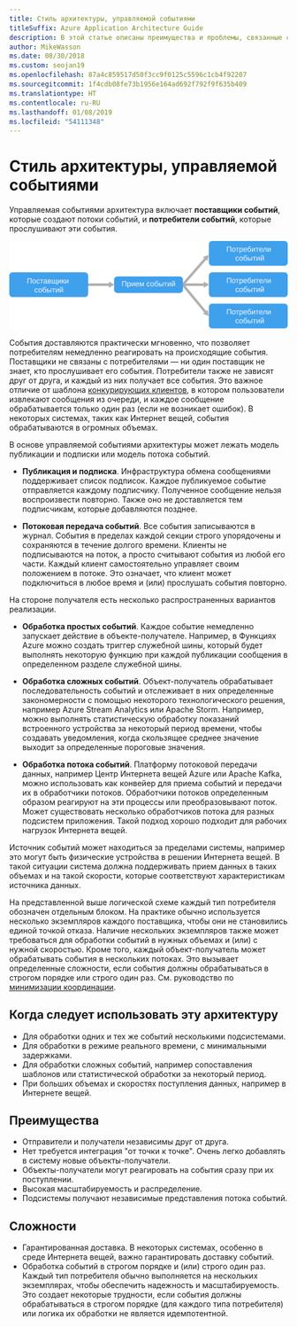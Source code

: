 ```yaml
---
title: Стиль архитектуры, управляемой событиями
titleSuffix: Azure Application Architecture Guide
description: В этой статье описаны преимущества и проблемы, связанные с управляемой событиями архитектурой и архитектурой Интернета вещей в Azure, а также приведены рекомендации по работе с ними
author: MikeWasson
ms.date: 08/30/2018
ms.custom: seojan19
ms.openlocfilehash: 87a4c859517d50f3cc9f0125c5596c1cb4f92207
ms.sourcegitcommit: 1f4cdb08fe73b1956e164ad692f792f9f635b409
ms.translationtype: HT
ms.contentlocale: ru-RU
ms.lasthandoff: 01/08/2019
ms.locfileid: "54111348"
---
```

# <a name="event-driven-architecture-style"></a>Стиль архитектуры, управляемой событиями

Управляемая событиями архитектура включает **поставщики событий**, которые создают потоки событий, и **потребители событий**, которые прослушивают эти события.

![Схема архитектуры, управляемой событиями](./images/event-driven.svg)

События доставляются практически мгновенно, что позволяет потребителям немедленно реагировать на происходящие события. Поставщики не связаны с потребителями — ни один поставщик не знает, кто прослушивает его события. Потребители также не зависят друг от друга, и каждый из них получает все события. Это важное отличие от шаблона [конкурирующих клиентов][competing-consumers], в котором пользователи извлекают сообщения из очереди, и каждое сообщение обрабатывается только один раз (если не возникает ошибок). В некоторых системах, таких как Интернет вещей, события обрабатываются в огромных объемах.

В основе управляемой событиями архитектуры может лежать модель публикации и подписки или модель потока событий.

- **Публикация и подписка**. Инфраструктура обмена сообщениями поддерживает список подписок. Каждое публикуемое событие отправляется каждому подписчику. Полученное сообщение нельзя воспроизвести повторно. Также оно не доставляется тем подписчикам, которые добавляются позднее.

- **Потоковая передача событий**. Все события записываются в журнал. События в пределах каждой секции строго упорядочены и сохраняются в течение долгого времени. Клиенты не подписываются на поток, а просто считывают события из любой его части. Каждый клиент самостоятельно управляет своим положением в потоке. Это означает, что клиент может подключиться в любое время и (или) прослушать события повторно.

На стороне получателя есть несколько распространенных вариантов реализации.

- **Обработка простых событий**. Каждое событие немедленно запускает действие в объекте-получателе. Например, в Функциях Azure можно создать триггер служебной шины, который будет выполнять некоторую функцию при каждой публикации сообщения в определенном разделе служебной шины.

- **Обработка сложных событий**. Объект-получатель обрабатывает последовательность событий и отслеживает в них определенные закономерности с помощью некоторого технологического решения, например Azure Stream Analytics или Apache Storm. Например, можно выполнять статистическую обработку показаний встроенного устройства за некоторый период времени, чтобы создавать уведомления, когда скользящее среднее значение выходит за определенные пороговые значения.

- **Обработка потока событий**. Платформу потоковой передачи данных, например Центр Интернета вещей Azure или Apache Kafka, можно использовать как конвейер для приема событий и передачи их в обработчики потоков. Обработчики потоков определенным образом реагируют на эти процессы или преобразовывают поток. Может существовать несколько обработчиков потока для разных подсистем приложения. Такой подход хорошо подходит для рабочих нагрузок Интернета вещей.

Источник событий может находиться за пределами системы, например это могут быть физические устройства в решении Интернета вещей. В такой ситуации система должна поддерживать прием данных в таких объемах и на такой скорости, которые соответствуют характеристикам источника данных.

На представленной выше логической схеме каждый тип потребителя обозначен отдельным блоком. На практике обычно используется несколько экземпляров каждого поставщика, чтобы они не становились единой точкой отказа. Наличие нескольких экземпляров также может требоваться для обработки событий в нужных объемах и (или) с нужной скоростью. Кроме того, каждый объект-получатель может обрабатывать события в нескольких потоках. Это вызывает определенные сложности, если события должны обрабатываться в строгом порядке или строго один раз. См. руководство по [минимизации координации][minimize-coordination].

## <a name="when-to-use-this-architecture"></a>Когда следует использовать эту архитектуру

- Для обработки одних и тех же событий несколькими подсистемами.
- Для обработки в режиме реального времени, с минимальными задержками.
- Для обработки сложных событий, например сопоставления шаблонов или статистической обработки за некоторый период.
- При больших объемах и скоростях поступления данных, например в Интернете вещей.

## <a name="benefits"></a>Преимущества

- Отправители и получатели независимы друг от друга.
- Нет требуется интеграция "от точки к точке". Очень легко добавлять в систему новые объекты-получатели.
- Объекты-получатели могут реагировать на события сразу при их поступлении.
- Высокая масштабируемость и распределение.
- Подсистемы получают независимые представления потока событий.

## <a name="challenges"></a>Сложности

- Гарантированная доставка. В некоторых системах, особенно в среде Интернета вещей, важно гарантировать доставку событий.
- Обработка событий в строгом порядке и (или) строго один раз. Каждый тип потребителя обычно выполняется на нескольких экземплярах, чтобы обеспечить надежность и масштабируемость. Это создает некоторые трудности, если события должны обрабатываться в строгом порядке (для каждого типа потребителя) или логика их обработки не является идемпотентной.

 <!-- links -->

[competing-consumers]: ../../patterns/competing-consumers.md
[minimize-coordination]: ../design-principles/minimize-coordination.md
